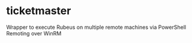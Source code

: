 # ticketmaster
Wrapper to execute Rubeus on multiple remote machines via PowerShell Remoting over WinRM
